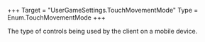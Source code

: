 +++
Target = "UserGameSettings.TouchMovementMode"
Type = Enum.TouchMovementMode
+++

The type of controls being used by the client on a mobile device.